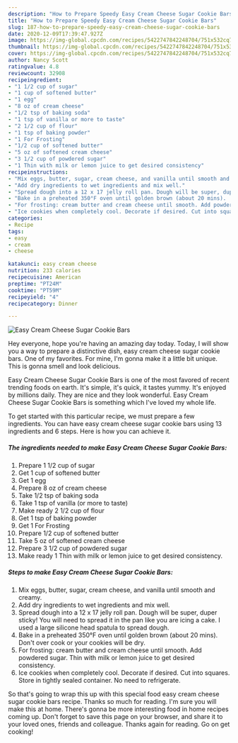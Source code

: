 ```yaml
---
description: "How to Prepare Speedy Easy Cream Cheese Sugar Cookie Bars"
title: "How to Prepare Speedy Easy Cream Cheese Sugar Cookie Bars"
slug: 187-how-to-prepare-speedy-easy-cream-cheese-sugar-cookie-bars
date: 2020-12-09T17:39:47.927Z
image: https://img-global.cpcdn.com/recipes/5422747842248704/751x532cq70/easy-cream-cheese-sugar-cookie-bars-recipe-main-photo.jpg
thumbnail: https://img-global.cpcdn.com/recipes/5422747842248704/751x532cq70/easy-cream-cheese-sugar-cookie-bars-recipe-main-photo.jpg
cover: https://img-global.cpcdn.com/recipes/5422747842248704/751x532cq70/easy-cream-cheese-sugar-cookie-bars-recipe-main-photo.jpg
author: Nancy Scott
ratingvalue: 4.8
reviewcount: 32908
recipeingredient:
- "1 1/2 cup of sugar"
- "1 cup of softened butter"
- "1 egg"
- "8 oz of cream cheese"
- "1/2 tsp of baking soda"
- "1 tsp of vanilla or more to taste"
- "2 1/2 cup of flour"
- "1 tsp of baking powder"
- "1 For Frosting"
- "1/2 cup of softened butter"
- "5 oz of softened cream cheese"
- "3 1/2 cup of powdered sugar"
- "1 Thin with milk or lemon juice to get desired consistency"
recipeinstructions:
- "Mix eggs, butter, sugar, cream cheese, and vanilla until smooth and creamy."
- "Add dry ingredients to wet ingredients and mix well."
- "Spread dough into a 12 x 17 jelly roll pan. Dough will be super, duper sticky! You will need to spread it in the pan like you are icing a cake. I used a large silicone head spatula to spread dough."
- "Bake in a preheated 350°F oven until golden brown (about 20 mins).  Don&#39;t over cook or your cookies will be dry."
- "For frosting: cream butter and cream cheese until smooth. Add powdered sugar. Thin with milk or lemon juice to get desired consistency."
- "Ice cookies when completely cool. Decorate if desired. Cut into squares. Store in tightly sealed container. No need to refrigerate."
categories:
- Recipe
tags:
- easy
- cream
- cheese

katakunci: easy cream cheese 
nutrition: 233 calories
recipecuisine: American
preptime: "PT24M"
cooktime: "PT59M"
recipeyield: "4"
recipecategory: Dinner

---
```



![Easy Cream Cheese Sugar Cookie Bars](https://img-global.cpcdn.com/recipes/5422747842248704/751x532cq70/easy-cream-cheese-sugar-cookie-bars-recipe-main-photo.jpg)

Hey everyone, hope you're having an amazing day today. Today, I will show you a way to prepare a distinctive dish, easy cream cheese sugar cookie bars. One of my favorites. For mine, I'm gonna make it a little bit unique. This is gonna smell and look delicious.



Easy Cream Cheese Sugar Cookie Bars is one of the most favored of recent trending foods on earth. It's simple, it's quick, it tastes yummy. It's enjoyed by millions daily. They are nice and they look wonderful. Easy Cream Cheese Sugar Cookie Bars is something which I've loved my whole life.


To get started with this particular recipe, we must prepare a few ingredients. You can have easy cream cheese sugar cookie bars using 13 ingredients and 6 steps. Here is how you can achieve it.

<!--inarticleads1-->

##### The ingredients needed to make Easy Cream Cheese Sugar Cookie Bars:

1. Prepare 1 1/2 cup of sugar
1. Get 1 cup of softened butter
1. Get 1 egg
1. Prepare 8 oz of cream cheese
1. Take 1/2 tsp of baking soda
1. Take 1 tsp of vanilla (or more to taste)
1. Make ready 2 1/2 cup of flour
1. Get 1 tsp of baking powder
1. Get 1 For Frosting
1. Prepare 1/2 cup of softened butter
1. Take 5 oz of softened cream cheese
1. Prepare 3 1/2 cup of powdered sugar
1. Make ready 1 Thin with milk or lemon juice to get desired consistency.




<!--inarticleads2-->

##### Steps to make Easy Cream Cheese Sugar Cookie Bars:

1. Mix eggs, butter, sugar, cream cheese, and vanilla until smooth and creamy.
1. Add dry ingredients to wet ingredients and mix well.
1. Spread dough into a 12 x 17 jelly roll pan. Dough will be super, duper sticky! You will need to spread it in the pan like you are icing a cake. I used a large silicone head spatula to spread dough.
1. Bake in a preheated 350°F oven until golden brown (about 20 mins).  Don&#39;t over cook or your cookies will be dry.
1. For frosting: cream butter and cream cheese until smooth. Add powdered sugar. Thin with milk or lemon juice to get desired consistency.
1. Ice cookies when completely cool. Decorate if desired. Cut into squares. Store in tightly sealed container. No need to refrigerate.




So that's going to wrap this up with this special food easy cream cheese sugar cookie bars recipe. Thanks so much for reading. I'm sure you will make this at home. There's gonna be more interesting food in home recipes coming up. Don't forget to save this page on your browser, and share it to your loved ones, friends and colleague. Thanks again for reading. Go on get cooking!
